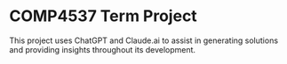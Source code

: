 # COMP4537 Term Project

This project uses ChatGPT and Claude.ai to assist in generating solutions and providing insights throughout its development.
